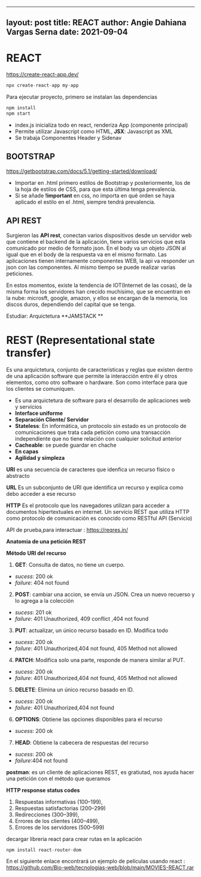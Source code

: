 
---
layout: post
title: REACT
author: Angie Dahiana Vargas Serna 
date: 2021-09-04
---

# REACT
<https://create-react-app.dev/>

```js 
npx create-react-app my-app
```

Para ejecutar proyecto, primero se instalan las dependencias

```js
npm install
npm start
```

- index.js inicializa todo en react, renderiza App (componente principal)
- Permite utilizar Javascript como HTML, **JSX**: Javascript as XML
- Se trabaja Componentes Header y Sidenav
## BOOTSTRAP 

<https://getbootstrap.com/docs/5.1/getting-started/download/>

- Importar en .html primero estilos de Bootstrap y posteriormente, los de la hoja de estilos de CSS, para que esta última tenga prevalencia.
- Si se añade **!important** en css, no importa en qué orden se haya aplicado el estilo en el .html, siempre tendrá prevalencia.

## API REST
Surgieron las **API rest**, conectan varios dispositivos desde un servidor web que contiene el backend de la aplicación, tiene varios servicios que esta comunicado por medio de formato json.  En el body va un objeto JSON al igual que  en el body de la respuesta va en el mismo formato. 
Las aplicaciones tienen internamente componentes WEB, la api va responder un json con las componentes.
Al mismo tiempo se puede realizar varias peticiones. 

En estos momentos, existe la tendencia de IOT(Internet de las cosas), de la misma forma los servidores han crecido muchísimo, que se encuentran en la nube: microsft, google, amazon, y ellos se encargan de la memoria, los discos duros, dependiendo del capital que se tenga.

Estudiar: Arquictetura **JAMSTACK **

# REST (Representational state transfer)

Es una arquictetura,  conjunto de caracteristicas y reglas que existen dentro de una aplicación software que permite la interacción entre él y otros elementos, como otro software o hardware. Son como interface para que los clientes se comuniquen.

* Es una arquictetura de software para el desarrollo de aplicaciones web y servicios
* **Interface uniforme** 
* **Separación Cliente/ Servidor**
* **Stateless**: En informática, un protocolo sin estado es un protocolo de comunicaciones que trata cada petición como una transacción independiente que no tiene relación con cualquier solicitud anterior
* **Cacheable**: se puede guardar en chache 
* **En capas**
* **Agilidad y simpleza**

**URI**
es una secuencia de caracteres que idenfica un recurso físico o abstracto

**URL**
Es un subconjunto de URI que identifica un recurso y explica como debo acceder a ese recurso 

**HTTP**
Es el protocolo que los navegadores utilizan para acceder a documentos hipertextuales en internet.
Un servicio REST que utiliza HTTP como protocolo de comunicación es conocido como RESTful API (Servicio)

API de prueba,para interactuar : https://reqres.in/

**Anatomia de una petición REST**

**Método** **URI del recurso**
1. **GET**: Consulta de datos, no tiene un cuerpo.
- *sucess*: 200 ok
- *failure*: 404 not found 
2. **POST**: cambiar una accion, se envía un JSON.  Crea un nuevo recuerso y lo agrega a la colección
- *sucess*: 201 ok
- *failure*: 401 Unauthorized, 409 conflict ,404 not found 
3. **PUT**: actualizar, un único recurso basado en ID. Modifica todo 
- *sucess*: 200 ok
- *failure*: 401 Unauthorized,404 not found, 405 Method not allowed 
4. **PATCH**: Modifica solo una parte, responde de manera similar al PUT.
- *sucess*: 200 ok
- *failure*: 401 Unauthorized,404 not found, 405 Method not allowed
5. **DELETE**: Elimina un único recurso basado en ID.
- *sucess*: 200 ok
- *failure*: 401 Unauthorized,404 not found
6. **OPTIONS**: Obtiene las opciones disponibles para el recurso
- *sucess*: 200 ok
7. **HEAD**: Obtiene la cabecera de respuestas del recurso 
- *sucess*: 200 ok
- *failure*:404 not found

**postman**: es un cliente de aplicaciones REST, es gratiutad, nos ayuda hacer una petición con el método que queramos

**HTTP response status codes**
1. Respuestas informativas (100–199),
2. Respuestas satisfactorias (200–299)
3. Redirecciones (300–399),
4. Errores de los clientes (400–499),
4. Errores de los servidores (500–599)


decargar libreria react 
para crear rutas en la aplicación
```js
npm install react-router-dom
```

En el siguiente enlace encontrará un ejemplo de películas usando react : <https://github.com/Bio-web/tecnologias-web/blob/main/MOVIES-REACT.rar>
